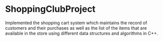 # ShoppingClubProject
Implemented the shopping cart system which maintains the record of customers and their purchases as well as the list of the items that are available in the store using different data structures and algorithms in C++.
